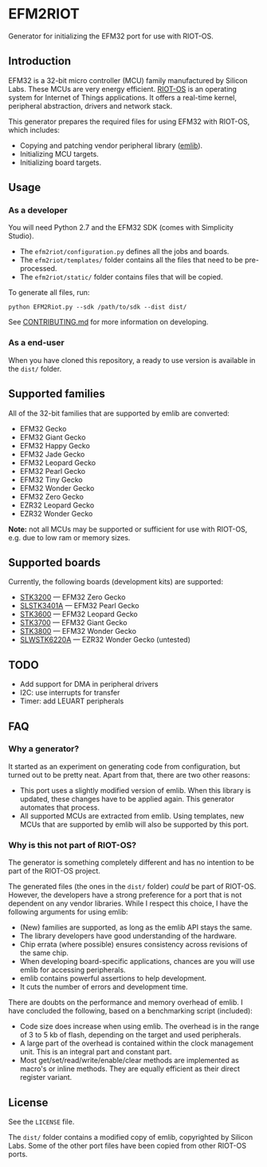 # EFM2RIOT
Generator for initializing the EFM32 port for use with RIOT-OS.

## Introduction
EFM32 is a 32-bit micro controller (MCU) family manufactured by Silicon Labs. These MCUs are very energy efficient. [RIOT-OS](http://www.riot-os.org/) is an operating system for Internet of Things applications. It offers a real-time kernel, peripheral abstraction, drivers and network stack.

This generator prepares the required files for using EFM32 with RIOT-OS, which includes:

* Copying and patching vendor peripheral library ([emlib](devtools.silabs.com/dl/documentation/doxygen/)).
* Initializing MCU targets.
* Initializing board targets.

## Usage

### As a developer
You will need Python 2.7 and the EFM32 SDK (comes with Simplicity Studio).

* The `efm2riot/configuration.py` defines all the jobs and boards.
* The `efm2riot/templates/` folder contains all the files that need to be pre-processed.
* The `efm2riot/static/` folder contains files that will be copied.

To generate all files, run:

```
python EFM2Riot.py --sdk /path/to/sdk --dist dist/
```

See [CONTRIBUTING.md](CONTRIBUTING.md) for more information on developing.

### As a end-user
When you have cloned this repository, a ready to use version is available in the `dist/` folder.

## Supported families
All of the 32-bit families that are supported by emlib are converted:

* EFM32 Gecko
* EFM32 Giant Gecko
* EFM32 Happy Gecko
* EFM32 Jade Gecko
* EFM32 Leopard Gecko
* EFM32 Pearl Gecko
* EFM32 Tiny Gecko
* EFM32 Wonder Gecko
* EFM32 Zero Gecko
* EZR32 Leopard Gecko
* EZR32 Wonder Gecko

**Note:** not all MCUs may be supported or sufficient for use with RIOT-OS, e.g. due to low ram or memory sizes.

## Supported boards
Currently, the following boards (development kits) are supported:

* [STK3200](dist/doc/SLSTK3200.md) &mdash; EFM32 Zero Gecko
* [SLSTK3401A](dist/doc/SLSTK3401A.md) &mdash; EFM32 Pearl Gecko
* [STK3600](dist/doc/STK3600.md) &mdash; EFM32 Leopard Gecko
* [STK3700](dist/doc/STK3700.md) &mdash; EFM32 Giant Gecko
* [STK3800](dist/doc/STK3800.md) &mdash; EFM32 Wonder Gecko
* [SLWSTK6220A](dist/doc/SLWSTK6220A.md) &mdash; EZR32 Wonder Gecko (untested)

## TODO
* Add support for DMA in peripheral drivers
* I2C: use interrupts for transfer
* Timer: add LEUART peripherals

## FAQ

### Why a generator?
It started as an experiment on generating code from configuration, but turned out to be pretty neat. Apart from that, there are two other reasons:

* This port uses a slightly modified version of emlib. When this library is updated, these changes have to be applied again. This generator automates that process.
* All supported MCUs are extracted from emlib. Using templates, new MCUs that are supported by emlib will also be supported by this port.

### Why is this not part of RIOT-OS?
The generator is something completely different and has no intention to be part of the RIOT-OS project.

The generated files (the ones in the `dist/` folder) *could* be part of RIOT-OS. However, the developers have a strong preference for a port that is not dependent on any vendor libraries. While I respect this choice, I have the following arguments for using emlib:

* (New) families are supported, as long as the emlib API stays the same.
* The library developers have good understanding of the hardware.
* Chip errata (where possible) ensures consistency across revisions of the same chip.
* When developing board-specific applications, chances are you will use emlib for accessing peripherals.
* emlib contains powerful assertions to help development.
* It cuts the number of errors and development time.

There are doubts on the performance and memory overhead of emlib. I have concluded the following, based on a benchmarking script (included):

* Code size does increase when using emlib. The overhead is in the range of 3 to 5 kb of flash, depending on the target and used peripherals.
* A large part of the overhead is contained within the clock management unit. This is an integral part and constant part.
* Most get/set/read/write/enable/clear methods are implemented as macro's or inline methods. They are equally efficient as their direct register variant.

## License
See the `LICENSE` file.

The `dist/` folder contains a modified copy of emlib, copyrighted by Silicon Labs. Some of the other port files have been copied from other RIOT-OS ports.
